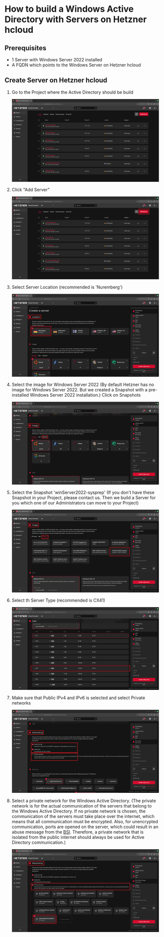 # How to build a Windows Active Directory with Servers on Hetzner hcloud

## Prerequisites
* 1 Server with Windows Server 2022 installed
* A FQDN which points to the Windows Server on Hetzner hcloud

## Create Server on Hetzner hcloud
1. Go to the Project where the Active Directory should be build

    ![image](/images/hetzner_hcloud_project_overview.png)

2. Click "Add Server"

    ![image](/images/hetzner_hcloud_project_overview_add_server_button.png)

3. Select Server Location (recommended is 'Nuremberg')

   ![image](/images/hetzner_create_windows_server_2022_active_directory_location.png)

4. Select the image for Windows Server 2022 (By default Hetzner has no image for Windows Server 2022. But we created a Snapshot with a pre-installed Windows Server 2022 installation.) Click on Snapshots

   ![image](/images/hetzner_create_windows_server_2022_active_directory_image.png)

5. Select the Snapshot 'winServer2022-sysprep' (If you don't have these Snapshot in your Project, please contact us. Then we build a Server for you which one of our Administrators can move to your Project)

   ![images](/images/hetzner_create_windows_server_2022_active_directory_snapshots.png)

6. Select th Server Type (recommended is CX41)

   ![image](/images/hetzner_create_windows_server_2022_active_directory_server_type.png)

7. Make sure that Public IPv4 and IPv6 is selected and select Private networks

   ![image](/images/hetzner_create_windows_server_2022_active_directory_networking.png)

8. Select a private network for the Windows Active Directory. (The private network is for the actual communication of the servers that belong to the Windows Active Directory. If no private network is chosen, the communication of the servers must take place over the internet, which means that all communication must be encrypted. Also, for unencrypted communication, ports are opened on the server, which could result in an abuse message from the [BSI](https://www.bsi.bund.de). Therefore, a private network that is isolated from the public internet should always be used for Active Directory communication.)

   ![image](/images/hetzner_create_windows_server_2022_active_directory_networking_private_network.png)